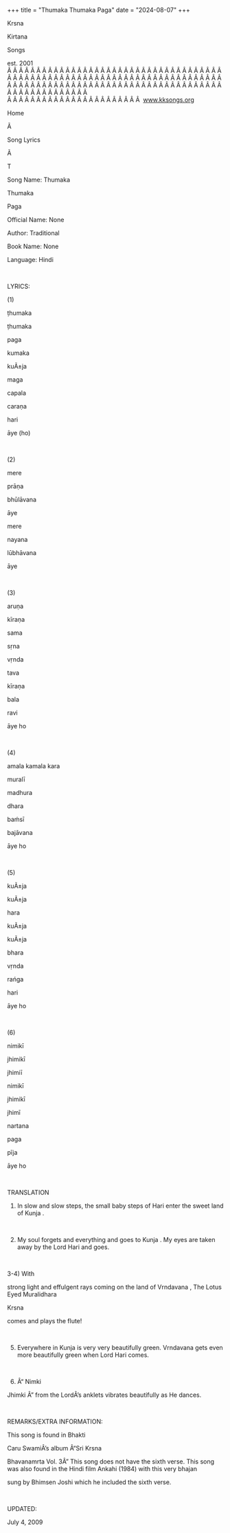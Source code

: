 +++ 
title = "Thumaka Thumaka Paga"
date = "2024-08-07"
+++

Krsna
 
Kirtana
 
Songs

est. 2001
Â Â Â Â Â Â Â Â Â Â Â Â Â Â Â Â Â Â Â Â Â Â Â Â Â Â Â Â Â Â Â Â Â Â Â Â Â Â Â Â Â Â Â Â Â Â Â Â Â Â Â Â Â Â Â Â Â Â Â Â Â Â Â Â Â Â Â Â Â Â Â Â Â Â Â Â Â Â Â Â Â Â Â Â Â Â Â Â Â Â Â Â Â Â Â Â Â Â Â Â Â Â Â Â Â Â Â Â Â Â Â Â Â Â Â Â Â Â Â Â Â Â Â Â Â  
Â Â Â Â Â Â Â Â Â Â Â Â Â Â Â Â Â Â Â Â Â Â Â  
www.kksongs.org








Home


Ã 
 
Song Lyrics
 
Ã 
 
T


Song Name: 
Thumaka
 
Thumaka
 
Paga


Official Name: None


Author: Traditional


Book Name: None


Language: 
Hindi


 


LYRICS:


(1)


ṭhumaka
 
ṭhumaka
 
paga
 
kumaka
 
kuÃ±ja


maga


capala
 
caraṇa
 
hari
 
āye
 (ho)


 


(2)


mere
 
prāṇa
 
bhūlāvana
 
āye


mere
 
nayana
 
lūbhāvana
 
āye


 


(3)


aruṇa
 
kīraṇa
 
sama
 
sṛna


vṛnda
 
tava


kīraṇa


bala
 
ravi
 
āye
 ho


 


(4)


amala
 kamala 
kara
 
muralī
 
madhura
 
dhara


baḿsī
 
bajāvana
 
āye
 ho


 


(5)


kuÃ±ja
 
kuÃ±ja
 
hara
 
kuÃ±ja


kuÃ±ja
 
bhara


vṛnda
 
rańga
 
hari
 
āye
 ho


 


(6)


nimikī
 
jhimikī
 
jhimiī
 
nimikī
 
jhimikī
 
jhimī


nartana
 
paga
 
pīja
 
āye
 ho


 


TRANSLATION


1) In slow and slow steps,
the small baby steps of 
Hari
 enter the sweet land of 
Kunja
.


 


2) My soul forgets and
everything and goes to 
Kunja
. My eyes are taken away
by the Lord 
Hari
 and goes.


 


3-4) 
With

strong light and effulgent rays coming on the land of 
Vrndavana
,
The Lotus Eyed 
Muralidhara
 
Krsna

comes and plays the flute!


 


5) Everywhere in 
Kunja
 is very 
very
 beautifully
green. 
Vrndavana
 gets even more beautifully green
when Lord 
Hari
 comes.


 


6) Â“
Nimki


Jhimki
Â” from the LordÂ’s anklets vibrates beautifully
as He dances.


 


REMARKS/EXTRA INFORMATION:


This song is found in 
Bhakti
 
Caru
 SwamiÂ’s album Â“Sri 
Krsna
 
Bhavanamrta
 Vol. 3Â” This
song does not have the sixth verse. This song was also found in the Hindi film 
Ankahi
 (1984) with this very 
bhajan

sung by 
Bhimsen
 Joshi which he included the sixth
verse.


 


UPDATED:

July 4, 2009
